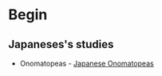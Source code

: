 <!DOCTYPE html>
<html lang="pt-br">
<head>
    <meta charset="UTF-8">
    <meta name="viewport" content="width=device-width, initial-scale=1.0">
    <title>Begin</title>
</head>
<body>
  <h1>Begin</h1>
  <h2>Japaneses's studies</h2>
  <ul>
    <li>Onomatopeas - <a href="https://novon-boy.github.io/begin/japan" target="_blank" rel="external">Japanese Onomatopeas</a></li>
  </ul>
</body>
</html>
